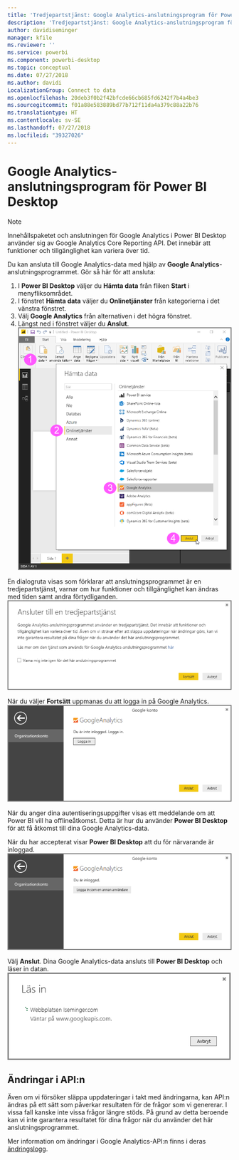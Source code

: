 ```yaml
---
title: 'Tredjepartstjänst: Google Analytics-anslutningsprogram för Power BI Desktop'
description: 'Tredjepartstjänst: Google Analytics-anslutningsprogram för Power BI Desktop'
author: davidiseminger
manager: kfile
ms.reviewer: ''
ms.service: powerbi
ms.component: powerbi-desktop
ms.topic: conceptual
ms.date: 07/27/2018
ms.author: davidi
LocalizationGroup: Connect to data
ms.openlocfilehash: 20deb3f0b2f42bfcde66cb685fd6242f7b4a4be3
ms.sourcegitcommit: f01a88e583889bd77b712f11da4a379c88a22b76
ms.translationtype: HT
ms.contentlocale: sv-SE
ms.lasthandoff: 07/27/2018
ms.locfileid: "39327026"
---
```

# <a name="google-analytics-connector-for-power-bi-desktop"></a>Google Analytics-anslutningsprogram för Power BI Desktop
> [!NOTE]
> Innehållspaketet och anslutningen för Google Analytics i Power BI Desktop använder sig av Google Analytics Core Reporting API. Det innebär att funktioner och tillgänglighet kan variera över tid.
> 
> 

Du kan ansluta till Google Analytics-data med hjälp av **Google Analytics**-anslutningsprogrammet. Gör så här för att ansluta:

1. I **Power BI Desktop** väljer du **Hämta data** från fliken **Start** i menyfliksområdet.
2. I fönstret **Hämta data** väljer du **Onlinetjänster** från kategorierna i det vänstra fönstret.
3. Välj **Google Analytics** från alternativen i det högra fönstret.
4. Längst ned i fönstret väljer du **Anslut**.  
   ![](media/service-google-analytics-connector/tps_googleanalytics_1.png)

En dialogruta visas som förklarar att anslutningsprogrammet är en tredjepartstjänst, varnar om hur funktioner och tillgänglighet kan ändras med tiden samt andra förtydliganden.  
![](media/service-google-analytics-connector/tps_googleanalytics_2.png)

När du väljer **Fortsätt** uppmanas du att logga in på Google Analytics.  
![](media/service-google-analytics-connector/tps_googleanalytics_3.png)

När du anger dina autentiseringsuppgifter visas ett meddelande om att Power BI vill ha offlineåtkomst. Detta är hur du använder **Power BI Desktop** för att få åtkomst till dina Google Analytics-data.  

När du har accepterat visar **Power BI Desktop** att du för närvarande är inloggad.  
![](media/service-google-analytics-connector/tps_googleanalytics_5.png)

Välj **Anslut**. Dina Google Analytics-data ansluts till **Power BI Desktop** och läser in datan.  
![](media/service-google-analytics-connector/tps_googleanalytics_6.png)

## <a name="changes-to-the-api"></a>Ändringar i API:n
Även om vi försöker släppa uppdateringar i takt med ändringarna, kan API:n ändras på ett sätt som påverkar resultaten för de frågor som vi genererar. I vissa fall kanske inte vissa frågor längre stöds. På grund av detta beroende kan vi inte garantera resultatet för dina frågor när du använder det här anslutningsprogrammet.

Mer information om ändringar i Google Analytics-API:n finns i deras [ändringslogg](https://developers.google.com/analytics/devguides/changelog).

